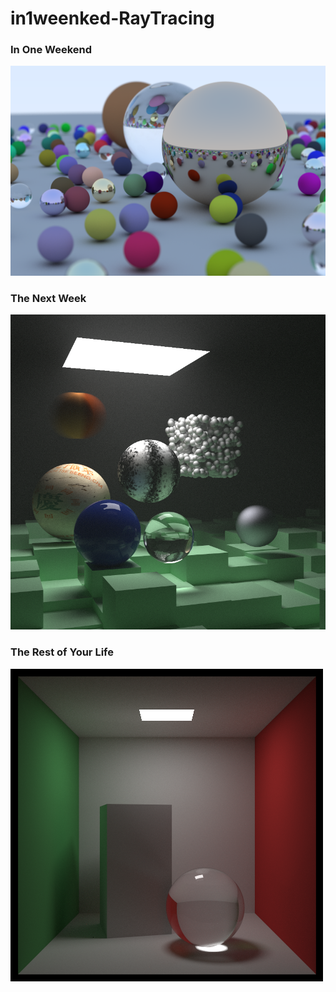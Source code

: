 # in1weenked-RayTracing



### In One Weekend

![ch12-Final Scene-big](RayTracing/output/one%20week/ch12-Final%20Scene_ns_500.png)

### The Next Week
![ch09-final_ns_10000](RayTracing/output/next%20week/ch09-final_ns_10000.png)


### The Rest of Your Life
![ch12-Cleaning up PDF Management_glass_light_1000_ns_deNaN](RayTracing/output/the%20rest%20of%20your%20life/ch12-Cleaning%20up%20PDF%20Management_1wNS.png)
